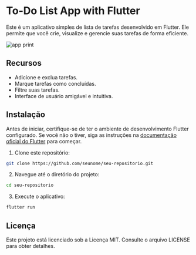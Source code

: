 # To-Do List App with Flutter

Este é um aplicativo simples de lista de tarefas desenvolvido em Flutter. Ele permite que você crie, visualize e gerencie suas tarefas de forma eficiente. 

![app print](https://github.com/LucasMagnago/to-do-list-flutter/assets/82664638/89be867e-72df-4771-9f5a-6f8babe7dbcb)

## Recursos

- Adicione e exclua tarefas.
- Marque tarefas como concluídas.
- Filtre suas tarefas.
- Interface de usuário amigável e intuitiva.

## Instalação

Antes de iniciar, certifique-se de ter o ambiente de desenvolvimento Flutter configurado. Se você não o tiver, siga as instruções na [documentação oficial do Flutter](https://flutter.dev/docs/get-started/install) para começar.

1. Clone este repositório:
```bash
git clone https://github.com/seunome/seu-repositorio.git
```
2. Navegue até o diretório do projeto:
```bash   
cd seu-repositorio
```
3. Execute o aplicativo:
```bash
flutter run
```
## Licença
Este projeto está licenciado sob a Licença MIT. Consulte o arquivo LICENSE para obter detalhes.
